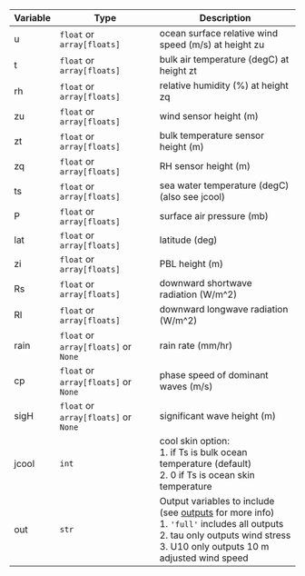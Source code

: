 | Variable | Type | Description |
|---|---|---|
|u| `float` or `array[floats]`  | ocean surface relative wind speed (m/s) at height zu |
|t|`float` or `array[floats]`|  bulk air temperature (degC) at height zt|
| rh | `float` or `array[floats]` | relative humidity (%) at height zq |
| zu | `float` or `array[floats]`| wind sensor height (m)| 
| zt | `float` or `array[floats]` | bulk temperature sensor height (m) |
| zq | `float` or `array[floats]` |RH sensor height (m) |
| ts | `float` or `array[floats]` | sea water temperature (degC) (also see jcool) |
| P |  `float` or `array[floats]` | surface air pressure (mb)
| lat | `float` or `array[floats]` |  latitude (deg) |
| zi | `float` or `array[floats]` | PBL height (m) |
| Rs | `float` or `array[floats]` | downward shortwave radiation (W/m^2) |
| Rl | `float` or `array[floats]` | downward longwave radiation (W/m^2) |
| rain | `float` or `array[floats]` or `None` | rain rate (mm/hr) |
| cp | `float` or `array[floats]` or `None` | phase speed of dominant waves (m/s) |
| sigH | `float` or `array[floats]` or `None` | significant wave height (m) |
| jcool | `int` | cool skin option: <br > 1.  if Ts is bulk ocean temperature (default) <br > 2.   0 if Ts is ocean skin temperature |
| out | `str` |  Output variables to include (see [outputs](./c35_outputs.md) for more info) <br > 1. `'full'` includes all outputs <br > 2.  tau only outputs wind stress <br > 3. U10 only outputs 10 m adjusted wind speed
